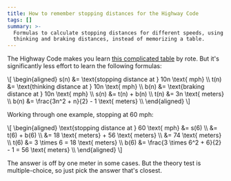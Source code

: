 ```yaml
---
title: How to remember stopping distances for the Highway Code
tags: []
summary: >-
  Formulas to calculate stopping distances for different speeds, using
  thinking and braking distances, instead of memorizing a table.
---
```


<link rel="stylesheet" href="https://cdn.jsdelivr.net/npm/katex@0.10.2/dist/katex.min.css" crossorigin="anonymous">

<script defer src="https://cdn.jsdelivr.net/npm/katex@0.10.2/dist/katex.min.js" crossorigin="anonymous"></script>
<script defer src="https://cdn.jsdelivr.net/npm/katex@0.10.2/dist/contrib/auto-render.min.js" crossorigin="anonymous" onload="renderMath()"></script>
<script>
  function renderMath() {
    renderMathInElement(document.body,{
              delimiters: [
                  {left: "\\[", right: "\\]", display: true},
                  {left: "$", right: "$", display: false},
              ]
    });
  }
</script>

The Highway Code makes you learn [this complicated table](https://assets.publishing.service.gov.uk/media/559afb11ed915d1595000017/the-highway-code-typical-stopping-distances.pdf) by rote.
But it's significantly less effort to learn the following formulas:

<div>
  \[
  \begin{aligned}
  s(n) &= \text{stopping distance at } 10n \text{ mph} \\
  t(n) &= \text{thinking distance at } 10n \text{ mph} \\
  b(n) &= \text{braking distance at } 10n \text{ mph} \\
  s(n) &= t(n) + b(n) \\
  t(n) &= 3n \text{ meters} \\
  b(n) &= \frac{3n^2 + n}{2} - 1 \text{ meters} \\
  \end{aligned}
  \]
</div>

Working through one example, stopping at 60 mph:

<div>
  \[
  \begin{aligned}
  \text{stopping distance at } 60 \text{ mph} &= s(6) \\
  &= t(6) + b(6) \\
  &= 18 \text{ meters} + 56 \text{ meters} \\
  &= 74 \text{ meters} \\
  t(6)  &= 3 \times 6 = 18 \text{ meters} \\
  b(6)  &= \frac{3 \times 6^2 + 6}{2} - 1 = 56 \text{ meters} \\
  \end{aligned}
  \]
</div>

The answer is off by one meter in some cases.
But the theory test is multiple-choice,
so just pick the answer that's closest.
